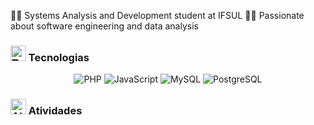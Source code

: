 👨‍💻 Systems Analysis and Development student at IFSUL
🕵️‍♀️ Passionate about software engineering and data analysis

<h3> 
<img src="https://raw.githubusercontent.com/Tarikul-Islam-Anik/Animated-Fluent-Emojis/master/Emojis/People/Technologist.png" alt="Technologist" width="25" height="25" /> Tecnologias 
</h3> 

<div align="center"> <img src="https://img.shields.io/badge/PHP-24273a?style=for-the-badge&logo=php&logoColor=8892be" alt="PHP"> 
<img src="https://img.shields.io/badge/JavaScript-24273a?style=for-the-badge&logo=javascript&logoColor=F7DF1E" alt="JavaScript"> 
<img src="https://img.shields.io/badge/MySQL-24273a?style=for-the-badge&logo=mysql&logoColor=e69f2e" alt="MySQL"> 
<img src="https://img.shields.io/badge/PostgreSQL-24273a?style=for-the-badge&logo=postgresql&logoColor=336791" alt="PostgreSQL"> 
</div> 

<h3> 
<img src="https://raw.githubusercontent.com/Tarikul-Islam-Anik/Animated-Fluent-Emojis/master/Emojis/Smilies/Alien%20Monster.png" alt="Alien Monster" width="25" height="25" /> Atividades 
</h3>


